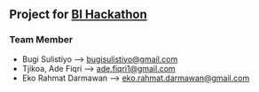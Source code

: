 ## Project for <a href="https://hackathon.fekdi.co.id/">BI Hackathon</a>

### Team Member
* Bugi Sulistiyo --> bugisulistiyo@gmail.com
* Tjikoa, Ade Fiqri --> ade.fiqri1@gmail.com
* Eko Rahmat Darmawan --> eko.rahmat.darmawan@gmail.com
